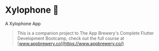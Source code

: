 # Xylophone 🎹

A Xylophone App

>This is a companion project to The App Brewery's Complete Flutter Development Bootcamp, check out the full course at [www.appbrewery.co](https://www.appbrewery.co/)

